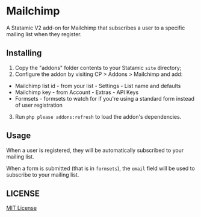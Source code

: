 Mailchimp
=================

A Statamic V2 add-on for Mailchimp that subscribes a user to a specific mailing list when they register.

## Installing
1. Copy the "addons" folder contents to your Statamic `site` directory;
2. Configure the addon by visiting CP > Addons > Mailchimp and add:
  * Mailchimp list id - from your list - Settings - List name and defaults
  * Mailchimp key - from Account - Extras - API Keys
  * Formsets - formsets to watch for if you're using a standard form instead of user registration
3. Run `php please addons:refresh` to load the addon's dependencies.

## Usage

When a user is registered, they will be automatically subscribed to your mailing list.

When a form is submitted (that is in `formsets`), the `email` field will be used to subscribe to your mailing list.

## LICENSE

[MIT License](http://emd.mit-license.org)

